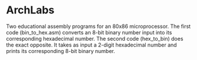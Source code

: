 # ArchLabs
Two educational assembly programs for an 80x86 microprocessor. The first code (bin_to_hex.asm) converts an 8-bit binary number input into its corresponding hexadecimal number. The second code (hex_to_bin) does the exact opposite. It takes as input a 2-digit hexadecimal number and prints its corresponding 8-bit binary number.

